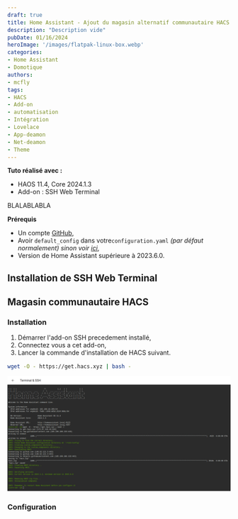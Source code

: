 ```yaml
---
draft: true
title: Home Assistant - Ajout du magasin alternatif communautaire HACS
description: "Description vide"
pubDate: 01/16/2024
heroImage: '/images/flatpak-linux-box.webp'
categories: 
- Home Assistant
- Domotique
authors: 
- mcfly
tags:
- HACS
- Add-on
- automatisation
- Intégration
- Lovelace
- App-deamon
- Net-deamon
- Theme
---
```

**Tuto réalisé avec :**
* HAOS 11.4, Core 2024.1.3
* Add-on : SSH Web Terminal


BLALABLABLA

**Prérequis**

* Un compte [GitHub](https://github.com/),
* Avoir `default_config` dans votre`configuration.yaml` *(par défaut normalement) sinon voir [ici](https://www.home-assistant.io/integrations/my/)*,
* Version de Home Assistant supérieure à 2023.6.0.

## Installation de SSH Web Terminal



## Magasin communautaire HACS
### Installation
1. Démarrer l'add-on SSH precedement installé,
1. Connectez vous a cet add-on,
1. Lancer la commande d'installation de HACS suivant.

```bash
wget -O - https://get.hacs.xyz | bash -
```
![Installation de HACS depuis l'add-on Terminal & SSH](./img/terminal_ssh_hacs_installation_resultat.png)
### Configuration
